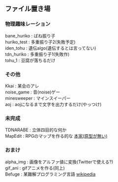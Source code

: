 ## ファイル置き場  

### 物理趣味レーション  
bane_huriko : ばね振り子  
huriko_test : 多重振り子2(失敗予定)  
iden_tohu : 遺伝algo(遺伝するとは言ってない)  
tdn_huriko : 多重振り子1(失敗作)  
tohu_1 : 豆腐が落ちるだけ  

### その他  
Kkai : 某会のアレ  
noise_game : 音(noise)ゲー  
minesweeper : マインスイーパー  
aoj : aojになるまで文字を出力するだけ(やっつけ)  

### 未完成  
TDNARABE : 立体四目的な何か  
MapEdit : RPGのマップを作る的な [本家(原型が無い)](https://github.com/hotman78/mapEdit)  

### おまけ  
alpha_img : 画像をアルファ値に変換(Twitterで使える?)  
gif_ani : gifアニメを作る(同上)  
Befuge : 某難解プログラミング言語 [wikipedia](https://ja.wikipedia.org/wiki/Befunge)  
